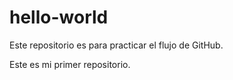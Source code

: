 # hello-world
Este repositorio es para practicar el flujo de GitHub.

Este es mi primer repositorio.
